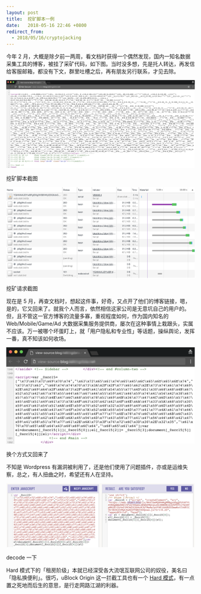 ```yaml
---
layout: post
title:  挖矿脚本一例
date:   2018-05-16 22:46 +0800
redirect_from:
  - 2018/05/16/cryptojacking
---
```


今年 2 月，大概是除夕前一两周，看文档时获得一个偶然发现，国内一知名数据采集工具的博客，被挂了采矿代码，如下图。当时没多想，先是托人转达，再发信给客服邮箱，都没有下文，群里吐槽之后，再有朋友另行联系，才见去除。

![1](/files/2018/05/16/btd.png)

<figcaption>挖矿脚本截图</figcaption>

![2](/files/2018/05/16/btd2.png)

<figcaption>挖矿请求截图</figcaption>

现在是 5 月，再查文档时，想起这件事，好奇，又点开了他们的博客链接，嗯，是的，它又回来了。就我个人而言，依然相信这家公司是无意坑自己的用户的。但，且不管这一官方博客的流量多寡，重视程度如何，作为国内知名的 Web/Mobile/Game/Ad 大数据采集服务提供商，屡次在这种事情上栽跟头，实属不应该。万一被哪个坏蛋盯上，就「用户隐私和专业性」等话题，操纵舆论，发挥一番，真不知该如何收场。

![3](/files/2018/05/16/btd5.png)

<figcaption>换个方式又回来了</figcaption>

不知是 Wordpress 有漏洞被利用了，还是他们使用了问题插件，亦或是运维失察，总之，有人扭曲之时，希望还有人在坚持。

![4](/files/2018/05/16/js-nicify.png)

<figcaption>decode 一下</figcaption>

Hard 模式下的「租房阶级」本就已经深受各大流氓互联网公司的奴役，美名曰「隐私换便利」。很巧，uBlock Origin 这一拦截工具也有一个 [Hard 模式](https://github.com/gorhill/uBlock/wiki/Blocking-mode:-hard-mode)，有一点置之死地而后生的意思，是行走网路江湖的利器。